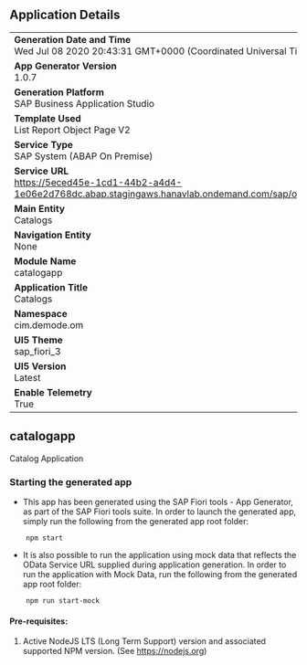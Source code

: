 ## Application Details
|               |
| ------------- |
|**Generation Date and Time**<br>Wed Jul 08 2020 20:43:31 GMT+0000 (Coordinated Universal Time)|
|**App Generator Version**<br>1.0.7|
|**Generation Platform**<br>SAP Business Application Studio|
|**Template Used**<br>List Report Object Page V2|
|**Service Type**<br>SAP System (ABAP On Premise)|
|**Service URL**<br>https://5eced45e-1cd1-44b2-a4d4-1e06e2d768dc.abap.stagingaws.hanavlab.ondemand.com/sap/opu/odata/ui2/PAGE_BUILDER_PERS/|
|**Main Entity**<br>Catalogs|
|**Navigation Entity**<br>None|
|**Module Name**<br>catalogapp|
|**Application Title**<br>Catalogs|
|**Namespace**<br>cim.demode.om|
|**UI5 Theme**<br>sap_fiori_3|
|**UI5 Version**<br>Latest |
|**Enable Telemetry**<br>True |

## catalogapp

Catalog Application

### Starting the generated app

-   This app has been generated using the SAP Fiori tools - App Generator, as part of the SAP Fiori tools suite.  In order to launch the generated app, simply run the following from the generated app root folder:

```
    npm start
```

- It is also possible to run the application using mock data that reflects the OData Service URL supplied during application generation.  In order to run the application with Mock Data, run the following from the generated app root folder:

```
    npm run start-mock
```


#### Pre-requisites:

1. Active NodeJS LTS (Long Term Support) version and associated supported NPM version.  (See https://nodejs.org)


